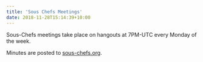 ```yaml
---
title: 'Sous Chefs Meetings'
date: 2018-11-28T15:14:39+10:00
---
```

Sous-Chefs meetings take place on hangouts at 7PM-UTC every Monday of the week.

Minutes are posted to [sous-chefs.org](/minutes).
